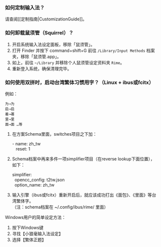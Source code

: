 ### 如何定制输入法？

请查阅[[定制指南|CustomizationGuide]]。

### 如何卸载鼠须管（Squirrel）？

1. 开启系统输入法设定面板，移除「鼠须管」。
2. 打开 Finder 并按下 command+shift+G 前往 `/Library/Input Methods` 档案夹，移除「鼠须管.app」。
3. 如上，前往 `~/Library` 并移除个人鼠须管设定资料夹 `Rime`。
4. 重新登入系统，确保清理完毕。

### 如何使用双拼时，启动台湾繁体习惯用字？（Linux + ibus或fcitx）
例如：

    为→为
    启→启
    着→著
    里→里
    面→面 …等
1. 在方案Schema里面，switches项目之下加：

    \- name: zh_tw  
    &nbsp;&nbsp;  reset: 1

2. Schema档案中再来多件一项simplifier项目（在reverse lookup下面位置），如下：

    simplifier:  
    &nbsp;&nbsp;opencc_config: t2tw.json  
    &nbsp;&nbsp;option_name: zh_tw

3. 输入引擎（ibus或fcitx）重新开启后，就应该成功打出《面包》、《里面》等台湾繁体字。  
（注：schema档案在 ~/.config/ibus/rime/ 里面）

Windows用户的简单设定方法：
1. 按下Windows键
2. 寻找【小狼毫输入法设定】 
3. 选择【繁体正题】